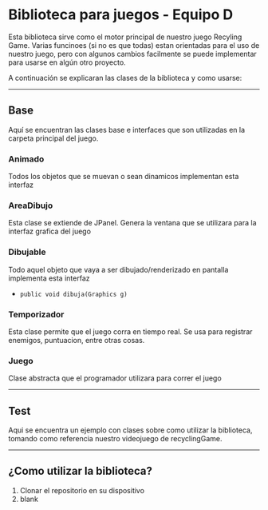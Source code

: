 # Biblioteca para juegos - Equipo D

Esta biblioteca sirve como el motor principal de nuestro juego Recyling Game. Varias funcinoes (si no es que todas) estan orientadas para el uso de nuestro juego, pero con algunos cambios facilmente se puede implementar para usarse en algún otro proyecto.

A continuación se explicaran las clases de la biblioteca y como usarse:

---

## Base

Aquí se encuentran las clases base e interfaces que son utilizadas en la carpeta principal del juego.

### Animado

Todos los objetos que se muevan o sean dinamicos implementan esta interfaz

### AreaDibujo

Esta clase se extiende de JPanel. Genera la ventana que se utilizara para la interfaz grafica del juego

### Dibujable

Todo aquel objeto que vaya a ser dibujado/renderizado en pantalla implementa esta interfaz

- `public void dibuja(Graphics g)`

### Temporizador

Esta clase permite que el juego corra en tiempo real. Se usa para registrar enemigos, puntuacion, entre otras cosas.

### Juego

Clase abstracta que el programador utilizara para correr el juego

---

## Test

Aqui se encuentra un ejemplo con clases sobre como utilizar la biblioteca, tomando como referencia nuestro videojuego de recyclingGame.

---

## ¿Como utilizar la biblioteca?

1. Clonar el repositorio en su dispositivo
2. blank
